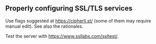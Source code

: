 ## Properly configuring SSL/TLS services

Use flags suggested at https://cipherli.st/ (some of them may require
manual edit). See also the rationales.

Test the server with https://www.ssllabs.com/ssltest/.
